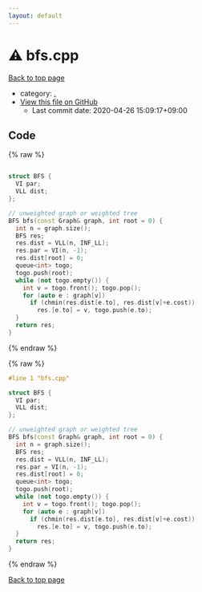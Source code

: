 ```yaml
---
layout: default
---
```


<!-- mathjax config similar to math.stackexchange -->
<script type="text/javascript" async
  src="https://cdnjs.cloudflare.com/ajax/libs/mathjax/2.7.5/MathJax.js?config=TeX-MML-AM_CHTML">
</script>
<script type="text/x-mathjax-config">
  MathJax.Hub.Config({
    TeX: { equationNumbers: { autoNumber: "AMS" }},
    tex2jax: {
      inlineMath: [ ['$','$'] ],
      processEscapes: true
    },
    "HTML-CSS": { matchFontHeight: false },
    displayAlign: "left",
    displayIndent: "2em"
  });
</script>

<script type="text/javascript" src="https://cdnjs.cloudflare.com/ajax/libs/jquery/3.4.1/jquery.min.js"></script>
<script src="https://cdn.jsdelivr.net/npm/jquery-balloon-js@1.1.2/jquery.balloon.min.js" integrity="sha256-ZEYs9VrgAeNuPvs15E39OsyOJaIkXEEt10fzxJ20+2I=" crossorigin="anonymous"></script>
<script type="text/javascript" src="../assets/js/copy-button.js"></script>
<link rel="stylesheet" href="../assets/css/copy-button.css" />


# :warning: bfs.cpp

<a href="../index.html">Back to top page</a>

* category: <a href="../index.html#5058f1af8388633f609cadb75a75dc9d">.</a>
* <a href="{{ site.github.repository_url }}/blob/master/bfs.cpp">View this file on GitHub</a>
    - Last commit date: 2020-04-26 15:09:17+09:00




## Code

<a id="unbundled"></a>
{% raw %}
```cpp

struct BFS {
  VI par;
  VLL dist;
};

// unweighted graph or weighted tree
BFS bfs(const Graph& graph, int root = 0) {
  int n = graph.size();
  BFS res;
  res.dist = VLL(n, INF_LL);
  res.par = VI(n, -1);
  res.dist[root] = 0;
  queue<int> togo;
  togo.push(root);
  while (not togo.empty()) {
    int v = togo.front(); togo.pop();
    for (auto e : graph[v])
      if (chmin(res.dist[e.to], res.dist[v]+e.cost))
        res.[e.to] = v, togo.push(e.to);
  }
  return res;
}

```
{% endraw %}

<a id="bundled"></a>
{% raw %}
```cpp
#line 1 "bfs.cpp"

struct BFS {
  VI par;
  VLL dist;
};

// unweighted graph or weighted tree
BFS bfs(const Graph& graph, int root = 0) {
  int n = graph.size();
  BFS res;
  res.dist = VLL(n, INF_LL);
  res.par = VI(n, -1);
  res.dist[root] = 0;
  queue<int> togo;
  togo.push(root);
  while (not togo.empty()) {
    int v = togo.front(); togo.pop();
    for (auto e : graph[v])
      if (chmin(res.dist[e.to], res.dist[v]+e.cost))
        res.[e.to] = v, togo.push(e.to);
  }
  return res;
}

```
{% endraw %}

<a href="../index.html">Back to top page</a>

